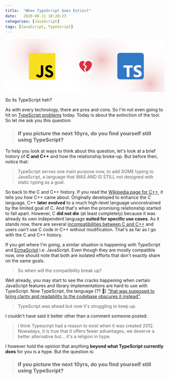 ```yaml
---
title:  "When TypeScript Goes Extinct"
date:   2020-08-11 10:20:23
categories: [JavaScript]
tags: [JavaScript, TypeScript]
---
```


![No one](/images/2020-typescript-extinct.png) 
 
So its TypeScript heh? 

As with every technology, there are pros and cons. So I'm not even going to hit on [TypeScript problems](https://everyday.codes/javascript/7-really-good-reasons-not-to-use-typescript/) today. Today is about the extinction of the tool. So let me ask you this question:

> ### If you picture the next 10yrs, do you find yourself still using TypeScript?

To help you look at ways to think about this question, let's look at a brief history of **C and C++** and how the relationship broke-up. But before then, notice that:

> TypeScript serves one main purpose now, to add SOME typing to JavaScript, a language that WAS AND IS STILL not designed with static typing as a goal.

So back to the C and C++ history. If you read the [Wikipedia page for C++](https://en.wikipedia.org/wiki/C%2B%2B), it tells you how C++ came about. Originally developed to enhance the C language, C++ **later evolved** to a much high-level language unconstrained by the limited goal of C. And that's when the promising relationship started to fall apart. However, C **did not die** (at least completely) because it was already its own independent language **suited for specific use cases**. As it stands now, there are several [incompatibilities between C and C++](https://en.wikipedia.org/wiki/Compatibility_of_C_and_C%2B%2B) and users can't use C code in C++ without modification. That's as far as I go with the C and C++ history.

If you get where I'm going, a similar situation is happening with TypeScript and [EcmaScript](https://en.wikipedia.org/wiki/ECMAScript) i.e. JavaScript. Even though they are mostly compatible now, one should note that both are isolated efforts that don't exactly share on the same goals.

> So when will the compatibility break up?

Well already, you may start to see the cracks happening when certain JavaScript features and library implementations are hard to use with TypeScript. Now TypeScript, the language (?? 🤔️) ["that was supposed to bring clarity and readability to the codebase obscures it instead"](https://everyday.codes/javascript/7-really-good-reasons-not-to-use-typescript/).

> TypeScript was ahead but now it's struggling to keep up.

I couldn't have said it better other than a comment someone posted:

> I think Typescript had a reason to exist when it was created 2012. Nowadays, it is true that it offers fewer advantages, we deserve a better alternative but… it's a religion in hype.

I however hold the opinion that anything **beyond what TypeScript currently does** for you is a hype. But the question is:

> ### If you picture the next 10yrs, do you find yourself still using TypeScript?